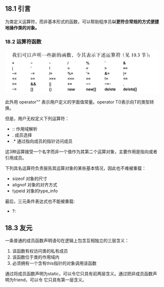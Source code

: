  

## 18.1 引言

为类定义运算符，而非基本形式的函数，可以帮助程序员**以更符合常规的方式便捷地操作类的对象。**

### 18.2 运算符函数

![image-20191113214612860](imgs/chapter18/image-20191113214612860.png)

此外用 operator"" 表示用户定义的字面值常量。operator T()表示向T的类型转换。

但是，用户无权定义下列运算符：

* :: 作用域解析
* . 成员选择
* .* 通过指向成员的指针访问成员

这3种运算接受一个名字而非一个值作为其第二个运算对象，主要作用是指向或者引用成员。

下列具名运算符负责报告其运算对象的某些基本情况，因此也不难被重载：

* sizeof 对象的尺寸
* alignof 对象的对齐方式
* typeid 对象的type_info

最后，三元条件表达式也不能被重载:

* ?:

## 18.3 友元

一条普通的成员函数声明语句在逻辑上包含互相独立的三层含义：

1. 该函数有权访问类的私有成员
2. 该函数位于类的作用域内
3. 必须拥有一个含有this指针的对象调用该函数

通过将成员函数声明为static，可以令它只具有前两层含义。通过把非成员函数声明为friend，可以令 它只具有第一层含义。